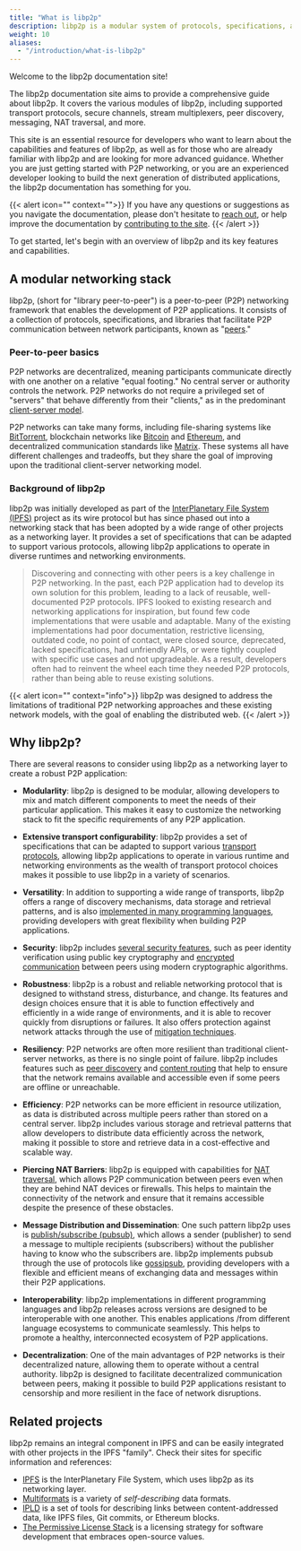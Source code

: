 ```yaml
---
title: "What is libp2p"
description: libp2p is a modular system of protocols, specifications, and libraries that enable the development of peer-to-peer network applications.
weight: 10
aliases:
  - "/introduction/what-is-libp2p"
---
```


Welcome to the libp2p documentation site!

The libp2p documentation site aims to provide a comprehensive guide about libp2p.
It covers the various modules of libp2p, including supported transport
protocols,  secure channels, stream multiplexers, peer discovery, messaging, NAT traversal,
and more.

This site is an essential resource for developers who want to learn about the
capabilities and features of libp2p, as well as for those who are already familiar
with libp2p and are looking for more advanced guidance. Whether you are just getting
started with P2P networking, or you are an experienced developer looking to
build the next generation of distributed applications, the libp2p documentation
has something for you.

{{< alert icon="" context="">}}
If you have any questions or suggestions as you navigate the documentation,
please don't hesitate to [reach out](../contribute/community.md), or help
improve the documentation by
[contributing to the site](https://github.com/libp2p/docs).
{{< /alert >}}

To get started, let's begin with an overview of libp2p and its key features and
capabilities.

## A modular networking stack

libp2p, (short for "library peer-to-peer")
is a peer-to-peer (P2P) networking framework that enables the development
of P2P applications. It consists of a collection of protocols, specifications, and
libraries that facilitate P2P communication between network participants, known as
"[peers](../fundamentals/peers.md)."

### Peer-to-peer basics

P2P networks are decentralized, meaning participants communicate directly with
one another on a relative "equal footing." No central server or
authority controls the network.
P2P networks do not require a privileged set of "servers" that behave differently
from their "clients," as in the predominant
[client-server model](https://en.wikipedia.org/wiki/Client%E2%80%93server_model).

P2P networks can take many forms, including file-sharing systems like
[BitTorrent](https://www.bittorrent.com/), blockchain networks like [Bitcoin](https://bitcoin.org/en/)
and [Ethereum](https://ethereum.org/en/), and decentralized communication standards like
[Matrix](https://matrix.org/). These systems all have different challenges and tradeoffs,
but they share the goal of improving upon the traditional client-server networking model.

### Background of libp2p

libp2p was initially developed as part of the [InterPlanetary File System (IPFS)](https://ipfs.tech/)
project as its wire protocol but has since phased out into a networking stack that has been adopted
by a wide range of other projects as a networking layer. It provides a set of specifications that
can be adapted to support various protocols, allowing libp2p applications to operate in diverse
runtimes and networking environments.

> Discovering and connecting with other peers is a key challenge in P2P networking. In the past,
> each P2P application had to develop its own solution for this problem, leading to a lack of
> reusable, well-documented P2P protocols. IPFS looked to existing research and networking
> applications for inspiration, but found few code implementations that were usable and adaptable.
> Many of the existing implementations had poor documentation, restrictive licensing, outdated code,
> no point of contact, were closed source, deprecated, lacked specifications, had unfriendly APIs,
> or were tightly coupled with specific use cases and not upgradeable. As a result, developers often
> had to reinvent the wheel each time they needed P2P protocols, rather than being able to reuse
> existing solutions.

{{< alert icon="" context="info">}}
libp2p was designed to address the limitations of traditional P2P networking approaches and these
existing network models, with the goal of enabling the distributed web.
{{< /alert >}}

## Why libp2p?

There are several reasons to consider using libp2p as a networking layer to create a robust P2P application:

- **Modularlity**: libp2p is designed to be modular, allowing developers to mix and match different components
  to meet the needs of their particular application. This makes it easy to customize the networking stack
  to fit the specific requirements of any P2P application.

- **Extensive transport configurability**: libp2p provides a set of specifications that can be adapted to
  support various [transport protocols](../transports/overview.md), allowing libp2p applications to operate
  in various runtime and networking environments as the wealth of transport protocol choices makes it possible
  to use libp2p in a variety of scenarios.

- **Versatility**: In addition to supporting a wide range of transports, libp2p offers a range of discovery
  mechanisms, data storage and retrieval patterns, and is also
  [implemented in many programming languages](https://libp2p.io/implementations/), providing
  developers with great flexibility when building P2P applications.

- **Security**: libp2p includes [several security features](../security/security-considerations.md),
  such as peer identity verification using public key cryptography and
  [encrypted communication](../secure-comm/overview.md) between peers using modern cryptographic algorithms.

- **Robustness**: libp2p is a robust and reliable networking protocol that is designed to withstand stress,
  disturbance, and change. Its features and design choices ensure that it is able to function effectively
  and efficiently in a wide range of environments, and it is able to recover quickly from disruptions or
  failures. It also offers protection against network attacks through the use of
  [mitigation techniques](../security/dos-mitigation.md).

- **Resiliency**: P2P networks are often more resilient than traditional client-server networks,
  as there is no single point of failure. libp2p includes features such as
  [peer discovery](../discovery/overview.md) and [content routing](../routing/overview.md) that help
  to ensure that the network remains available and accessible even if some peers are offline or unreachable.

- **Efficiency**: P2P networks can be more efficient in resource utilization, as data is
  distributed across multiple peers rather than stored on a central server. libp2p includes various storage
  and retrieval patterns that allow developers to distribute data efficiently across the network, making it
  possible to store and retrieve data in a cost-effective and scalable way.

- **Piercing NAT Barriers**: libp2p is equipped with capabilities for [NAT traversal](../nat/overview.md),
  which allows P2P communication between peers even when they are behind NAT devices or firewalls. This
  helps to maintain the connectivity of the network and ensure that it remains accessible despite the
  presence of these obstacles.

- **Message Distribution and Dissemination**: One such pattern libp2p uses is
  [publish/subscribe (pubsub)](../pubsub/overview.md), which allows a sender (publisher) to send a message
  to multiple recipients (subscribers) without the publisher having to know who the subscribers are.
  libp2p implements pubsub through the use of protocols like [gossipsub](../pubsub/gossipsub.md), providing
  developers with a flexible and efficient means of exchanging data and messages within their P2P
  applications.

- **Interoperability**: libp2p implementations in different programming languages and libp2p releases across
  versions are designed to be interoperable with one another. This enables applications /from different
  language ecosystems to communicate seamlessly. This helps to promote a healthy, interconnected ecosystem
  of P2P applications.

- **Decentralization**: One of the main advantages of P2P networks is their decentralized nature, allowing
  them to operate without a central authority. libp2p is designed to facilitate decentralized
  communication between peers, making it possible to build P2P applications resistant to censorship and more
  resilient in the face of network disruptions.

## Related projects

libp2p remains an integral component in IPFS and can be easily integrated with other projects in the
IPFS "family". Check their sites for specific information and references:

- [IPFS](https://libp2p.io) is the InterPlanetary File System, which uses libp2p as
  its networking layer.
- [Multiformats](https://multiformats.io) is a variety of *self-describing* data formats.
- [IPLD](https://ipld.io) is a set of tools for describing links between content-addressed
  data, like IPFS files, Git commits, or Ethereum blocks.
- [The Permissive License Stack](https://protocol.ai/blog/announcing-the-permissive-license-stack)
  is a licensing strategy for software development that embraces open-source values.
